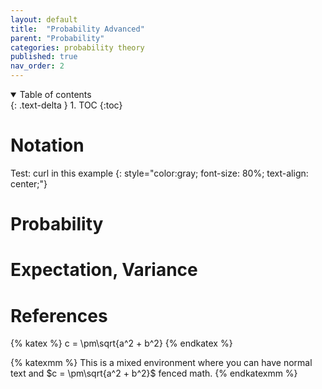```yaml
---
layout: default
title:  "Probability Advanced"
parent: "Probability"
categories: probability theory
published: true
nav_order: 2
---
```


<details open markdown="block">
  <summary>
    Table of contents
  </summary>
  {: .text-delta }
1. TOC
{:toc}
</details>

# Notation

Test: curl in this example
{: style="color:gray; font-size: 80%; text-align: center;"}

# Probability

# Expectation, Variance

# References
{% katex %}
c = \pm\sqrt{a^2 + b^2}
{% endkatex %}

{% katexmm %}
This is a mixed environment where you can have normal text and $c = \pm\sqrt{a^2 + b^2}$ fenced math.
{% endkatexmm %}
